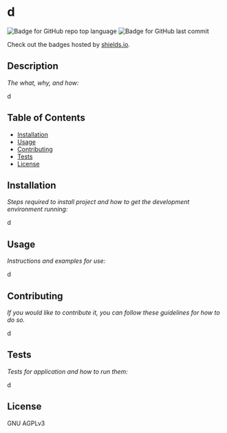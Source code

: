 # d
  ![Badge for GitHub repo top language](https://img.shields.io/github/languages/top/undefined/undefined?style=flat&logo=appveyor) ![Badge for GitHub last commit](https://img.shields.io/github/last-commit/undefined/undefined?style=flat&logo=appveyor)
  
  Check out the badges hosted by [shields.io](https://shields.io/).
  
  
  ## Description 
  
  *The what, why, and how:* 
  
  d
  ## Table of Contents
  * [Installation](#installation)
  * [Usage](#usage)
  * [Contributing](#contributing)
  * [Tests](#tests)
  * [License](#license)
  
  ## Installation
  
  *Steps required to install project and how to get the development environment running:*
  
  d
  
  ## Usage 
  
  *Instructions and examples for use:*
  
  d
  
  ## Contributing
  
  *If you would like to contribute it, you can follow these guidelines for how to do so.*
  
  d
  
  ## Tests
  
  *Tests for application and how to run them:*
  
  d
  
  ## License
  
  GNU AGPLv3
  